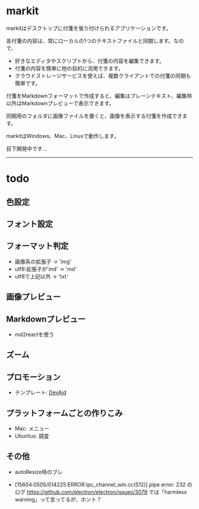 # markit

markitはデスクトップに付箋を張り付けられるアプリケーションです。

各付箋の内容は、常にローカルの1つのテキストファイルと同期します。なので、

 * 好きなエディタやスクリプトから、付箋の内容を編集できます。
 * 付箋の内容を簡単に他の目的に流用できます。
 * クラウドストレージサービスを使えば、複数クライアントでの付箋の同期も簡単です。

付箋をMarkdownフォーマットで作成すると、編集はプレーンテキスト、編集時以外はMarkdownプレビューで表示できます。

同期用のフォルダに画像ファイルを置くと、画像を表示する付箋を作成できます。

markitはWindows、Mac、Linuxで動作します。

目下開発中です…

***

# todo

## 色設定

## フォント設定

## フォーマット判定

 * 画像系の拡張子 → 'img'
 * utf8:拡張子が'md' → 'md'
 * utf8で上記以外 → 'txt'

## 画像プレビュー

## Markdownプレビュー

 * md2reactを使う

## ズーム

## プロモーション

 * テンプレート: [DevAid]( http://themes.3rdwavemedia.com/website-templates/devaid-free-bootstrap-theme-developers/)

## プラットフォームごとの作りこみ

 * Mac: メニュー
 * Ubuntus: 調査

## その他

 * autoResize時のブレ

 * [15604:0505/014225:ERROR:ipc_channel_win.cc(512)] pipe error: 232 のログ
  https://github.com/electron/electron/issues/3078 では「harmless warning」って言ってるが、ホント？
